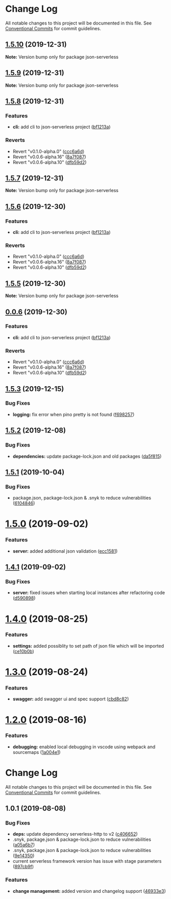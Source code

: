# Change Log

All notable changes to this project will be documented in this file.
See [Conventional Commits](https://conventionalcommits.org) for commit guidelines.

## [1.5.10](https://github.com/pharindoko/json-serverless/compare/v1.5.9...v1.5.10) (2019-12-31)

**Note:** Version bump only for package json-serverless





## [1.5.9](https://github.com/pharindoko/json-serverless/compare/v1.5.8...v1.5.9) (2019-12-31)

**Note:** Version bump only for package json-serverless





## [1.5.8](https://github.com/pharindoko/json-serverless/compare/v1.5.3...v1.5.8) (2019-12-31)


### Features

* **cli:** add cli to json-serverless project ([bf1213a](https://github.com/pharindoko/json-serverless/commit/bf1213a1ad18c59ae3cafacd8a6cb3c737caf6cc))


### Reverts

* Revert "v0.1.0-alpha.0" ([ccc6a6d](https://github.com/pharindoko/json-serverless/commit/ccc6a6d3e6bb349d8c51b83375610f8db25a762f))
* Revert "v0.0.6-alpha.16" ([8a7f087](https://github.com/pharindoko/json-serverless/commit/8a7f08784289b7936c704caecfbb8f757719b876))
* Revert "v0.0.6-alpha.10" ([dfb59d2](https://github.com/pharindoko/json-serverless/commit/dfb59d2458dfa2fb3e1426f1749409abfa4dd37d))





## [1.5.7](https://github.com/pharindoko/json-serverless/compare/v1.5.6...v1.5.7) (2019-12-31)

**Note:** Version bump only for package json-serverless




## [1.5.6](https://github.com/pharindoko/json-serverless/compare/v1.5.3...v1.5.6) (2019-12-30)


### Features

* **cli:** add cli to json-serverless project ([bf1213a](https://github.com/pharindoko/json-serverless/commit/bf1213a1ad18c59ae3cafacd8a6cb3c737caf6cc))


### Reverts

* Revert "v0.1.0-alpha.0" ([ccc6a6d](https://github.com/pharindoko/json-serverless/commit/ccc6a6d3e6bb349d8c51b83375610f8db25a762f))
* Revert "v0.0.6-alpha.16" ([8a7f087](https://github.com/pharindoko/json-serverless/commit/8a7f08784289b7936c704caecfbb8f757719b876))
* Revert "v0.0.6-alpha.10" ([dfb59d2](https://github.com/pharindoko/json-serverless/commit/dfb59d2458dfa2fb3e1426f1749409abfa4dd37d))





## [1.5.5](https://github.com/pharindoko/json-serverless/compare/v1.5.4...v1.5.5) (2019-12-30)

**Note:** Version bump only for package json-serverless





## [0.0.6](https://github.com/pharindoko/json-serverless/compare/v1.5.3...v0.0.6) (2019-12-30)


### Features

* **cli:** add cli to json-serverless project ([bf1213a](https://github.com/pharindoko/json-serverless/commit/bf1213a1ad18c59ae3cafacd8a6cb3c737caf6cc))


### Reverts

* Revert "v0.1.0-alpha.0" ([ccc6a6d](https://github.com/pharindoko/json-serverless/commit/ccc6a6d3e6bb349d8c51b83375610f8db25a762f))
* Revert "v0.0.6-alpha.16" ([8a7f087](https://github.com/pharindoko/json-serverless/commit/8a7f08784289b7936c704caecfbb8f757719b876))
* Revert "v0.0.6-alpha.10" ([dfb59d2](https://github.com/pharindoko/json-serverless/commit/dfb59d2458dfa2fb3e1426f1749409abfa4dd37d))




## [1.5.3](https://github.com/pharindoko/json-serverless/compare/v1.5.2...v1.5.3) (2019-12-15)


### Bug Fixes

* **logging:** fix error when pino pretty is not found ([f698257](https://github.com/pharindoko/json-serverless/commit/f698257df9ea85419acc8562f63ec89d33a3cc60))

## [1.5.2](https://github.com/pharindoko/json-serverless/compare/v1.5.1...v1.5.2) (2019-12-08)


### Bug Fixes

* **dependencies:** update package-lock.json and old packages ([da5f815](https://github.com/pharindoko/json-serverless/commit/da5f815d0c01fd5ca786160cfdde7cbcfff9a039))

## [1.5.1](https://github.com/pharindoko/json-serverless/compare/v1.5.0...v1.5.1) (2019-10-04)


### Bug Fixes

* package.json, package-lock.json & .snyk to reduce vulnerabilities ([6104846](https://github.com/pharindoko/json-serverless/commit/6104846))

# [1.5.0](https://github.com/pharindoko/json-serverless/compare/v1.4.1...v1.5.0) (2019-09-02)


### Features

* **server:** added additional json validation ([ecc1581](https://github.com/pharindoko/json-serverless/commit/ecc1581))

## [1.4.1](https://github.com/pharindoko/json-serverless/compare/v1.4.0...v1.4.1) (2019-09-02)


### Bug Fixes

* **server:** fixed issues when starting local instances after refactoring code ([d590898](https://github.com/pharindoko/json-serverless/commit/d590898))

# [1.4.0](https://github.com/pharindoko/json-serverless/compare/v1.3.0...v1.4.0) (2019-08-25)


### Features

* **settings:** added possiblity to set path of json file which will be imported ([ce10b0b](https://github.com/pharindoko/json-serverless/commit/ce10b0b))

# [1.3.0](https://github.com/pharindoko/json-serverless/compare/v1.2.0...v1.3.0) (2019-08-24)


### Features

* **swagger:** add swagger ui and spec support ([cbd8c82](https://github.com/pharindoko/json-serverless/commit/cbd8c82))

# [1.2.0](https://github.com/pharindoko/json-serverless/compare/v1.1.0...v1.2.0) (2019-08-16)


### Features

* **debugging:** enabled local debugging in vscode using webpack and sourcemaps ([1a004e1](https://github.com/pharindoko/json-serverless/commit/1a004e1))

# Change Log

All notable changes to this project will be documented in this file.
See [Conventional Commits](https://conventionalcommits.org) for commit guidelines.

## 1.0.1 (2019-08-08)


### Bug Fixes

* **deps:** update dependency serverless-http to v2 ([c406652](https://github.com/pharindoko/ngx-chartboard-backend/commit/c406652))
* .snyk, package.json & package-lock.json to reduce vulnerabilities ([a05a6b7](https://github.com/pharindoko/ngx-chartboard-backend/commit/a05a6b7))
* .snyk, package.json & package-lock.json to reduce vulnerabilities ([9e14350](https://github.com/pharindoko/ngx-chartboard-backend/commit/9e14350))
* current serverless framework version has issue with stage parameters ([897cb9f](https://github.com/pharindoko/ngx-chartboard-backend/commit/897cb9f))


### Features

* **change management:** added version and changelog support ([46933e3](https://github.com/pharindoko/ngx-chartboard-backend/commit/46933e3))
